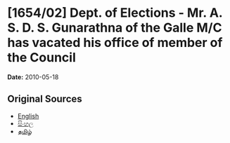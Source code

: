 # [1654/02] Dept. of Elections - Mr. A. S. D. S. Gunarathna of the Galle M/C has vacated his office of member of the Council

**Date:** 2010-05-18

## Original Sources

- [English](https://documents.gov.lk/view/extra-gazettes/2010/5/1654-02_E.pdf)
- [සිංහල](https://documents.gov.lk/view/extra-gazettes/2010/5/1654-02_S.pdf)
- [தமிழ்](https://documents.gov.lk/view/extra-gazettes/2010/5/1654-02_T.pdf)

